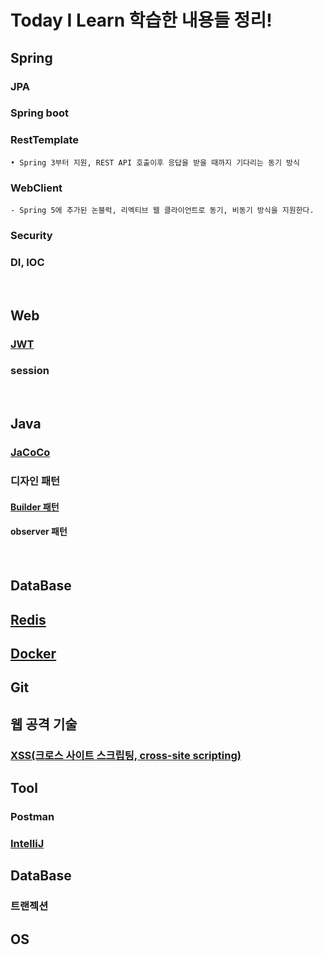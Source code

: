 # Today I Learn 학습한 내용들 정리! 

## Spring
### JPA

### Spring boot

### RestTemplate
    
    • Spring 3부터 지원, REST API 호출이후 응답을 받을 때까지 기다리는 동기 방식
    
### WebClient
    - Spring 5에 추가된 논블럭, 리엑티브 웹 클라이언트로 동기, 비동기 방식을 지원한다.

### Security

### DI, IOC

<br/>

## Web
### [JWT](https://github.com/yeonjiyeon/TIL/blob/main/web/JWT.md)
### session
<br/>

## Java
### [JaCoCo](https://github.com/yeonjiyeon/TIL/blob/main/Java/JaCoCo.md)
### 디자인 패턴
#### [Builder 패턴](https://github.com/yeonjiyeon/TIL/blob/main/Java/%EB%94%94%EC%9E%90%EC%9D%B8%ED%8C%A8%ED%84%B4/Builder%ED%8C%A8%ED%84%B4.md)
#### observer 패턴

<br/>


## DataBase

## [Redis](https://github.com/yeonjiyeon/TIL/blob/main/Redis.md) 

## [Docker](https://github.com/yeonjiyeon/TIL/blob/main/docker/docker%EB%9E%80.md)

## Git

## 웹 공격 기술
### [XSS(크로스 사이트 스크립팅, cross-site scripting)](https://github.com/yeonjiyeon/TIL/blob/main/%EC%9B%B9%EA%B3%B5%EA%B2%A9%EA%B8%B0%EC%88%A0/XSS.md)

## Tool
### Postman
### [IntelliJ](https://github.com/yeonjiyeon/TIL/blob/main/Tool/IntelliJ.md)


## DataBase
### 트랜젝션

## OS
